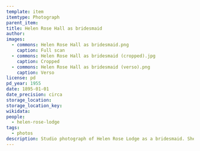```yaml
---
template: item
itemtype: Photograph
parent_item: 
title: Helen Rose Hall as bridesmaid
author: 
images:
  - commons: Helen Rose Hall as bridesmaid.png
    caption: Full scan
  - commons: Helen Rose Hall as bridesmaid (cropped).jpg
    caption: Cropped
  - commons: Helen Rose Hall as bridesmaid (verso).png
    caption: Verso
license: pd
pd_year: 1955
date: 1895-01-01
date_precision: circa
storage_location: 
storage_location_key: 
wikidata: 
people:
  - helen-rose-lodge
tags:
  - photos
description: Studio photograph of Helen Rose Lodge as a bridesmaid. She was born in 1888.
---
```

